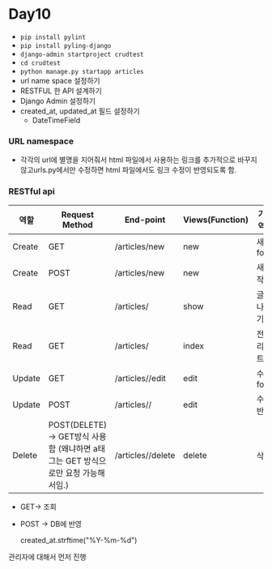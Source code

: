 # Day10

- `pip install pylint`
- `pip install pyling-django`
- `django-admin startproject crudtest`
- `cd crudtest`
- `python manage.py startapp articles`
- url name space 설정하기 
- RESTFUL 한 API 설계하기 
- Django Admin 설정하기 
- created_at, updated_at 필드 설정하기 
  - DateTimeField 

### URL namespace

- 각각의 url에 별명을 지어줘서 html 파일에서 사용하는 링크를 추가적으로 바꾸지 않고urls.py에서만 수정하면 html 파일에서도 링크 수정이 반영되도록 함. 

### RESTful api

| 역할   | Request Method                                               | End-point             | Views(Function) | 기존 역할    |
| ------ | ------------------------------------------------------------ | --------------------- | --------------- | ------------ |
| Create | GET                                                          | /articles/new         | new             | 새 글 form   |
| Create | POST                                                         | /articles/new         | new             | 새 글 작성   |
| Read   | GET                                                          | /articles/<id>        | show            | 글 하나 보기 |
| Read   | GET                                                          | /articles/            | index           | 전체 리스트  |
| Update | GET                                                          | /articles/<id>/edit   | edit            | 수정 form    |
| Update | POST                                                         | /articles/<id>/       | edit            | 수정 반영    |
| Delete | POST(DELETE) -> GET방식 사용함 (왜냐하면 a태그는 GET 방식으로만 요청 가능해서임.) | /articles/<id>/delete | delete          | 삭제         |

- GET-> 조회

- POST -> DB에 반영

  created_at.strftime("%Y-%m-%d")

관리자에 대해서 먼저 진행 

